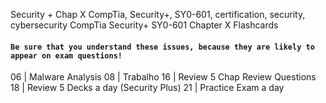 Security + Chap X
CompTia, Security+, SY0-601, certification, security, cybersecurity
CompTia Security+ SY0-601 Chapter X Flashcards


#### `Be sure that you understand these issues, because they are likely to appear on exam questions!`

06 | Malware Analysis
08 | Trabalho
16 | Review 5 Chap Review Questions
18 | Review 5 Decks a day (Security Plus)
21 | Practice Exam a day
